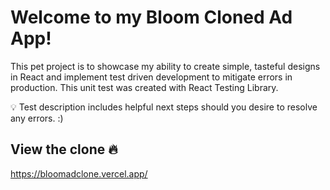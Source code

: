 # Welcome to my Bloom Cloned Ad App!
This pet project is to showcase my ability to create simple, tasteful designs in React and implement test driven development to mitigate errors in production. This unit test was created with React Testing Library. 

💡 Test description includes helpful next steps should you desire to resolve any errors. :) 

## View the clone 🔥
https://bloomadclone.vercel.app/


